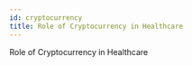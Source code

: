 ```yaml
---
id: cryptocurrency
title: Role of Cryptocurrency in Healthcare
---
```


Role of Cryptocurrency in Healthcare
